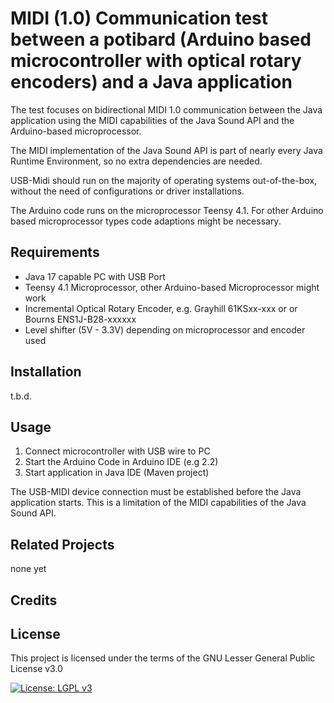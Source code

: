 #  MIDI (1.0) Communication test between a potibard (Arduino based microcontroller with optical rotary encoders) and a Java application

 The test focuses on bidirectional MIDI 1.0 communication between the Java application using the MIDI capabilities of the Java Sound API and the Arduino-based microprocessor.

 The MIDI implementation of the Java Sound API is part of nearly every Java Runtime Environment, so no extra dependencies are needed.

 USB-Midi should run on the majority of operating systems out-of-the-box, without the need of configurations or driver installations.
 
The Arduino code runs on the microprocessor Teensy 4.1. For other Arduino based microprocessor types code adaptions might be necessary.

## Requirements

- Java 17 capable PC with USB Port
- Teensy 4.1 Microprocessor, other Arduino-based Microprocessor might work
- Incremental Optical Rotary Encoder, e.g. Grayhill 61KSxx-xxx or or Bourns ENS1J-B28-xxxxxx
- Level shifter (5V - 3.3V) depending on microprocessor and encoder used

## Installation

t.b.d.

## Usage

1. Connect microcontroller with USB wire to PC
2. Start the Arduino Code in Arduino IDE (e.g 2.2)
3. Start application in Java IDE (Maven project) 

The USB-MIDI device connection must be established before the Java application starts.
This is a limitation of the MIDI capabilities of the Java Sound API.
## Related Projects

none yet

## Credits


## License
This project is licensed under the terms of the GNU Lesser General Public License v3.0

[![License: LGPL v3](https://img.shields.io/badge/License-LGPL%20v3-blue.svg)](https://www.gnu.org/licenses/lgpl-3.0)
